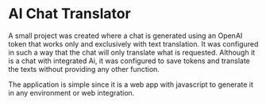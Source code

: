 # AI Chat Translator

A small project was created where a chat is generated using an OpenAI token that works only and exclusively with text translation. It was configured in such a way that the chat will only translate what is requested. Although it is a chat with integrated Ai, it was configured to save tokens and translate the texts without providing any other function. 

The application is simple since it is a web app with javascript to generate it in any environment or web integration.
